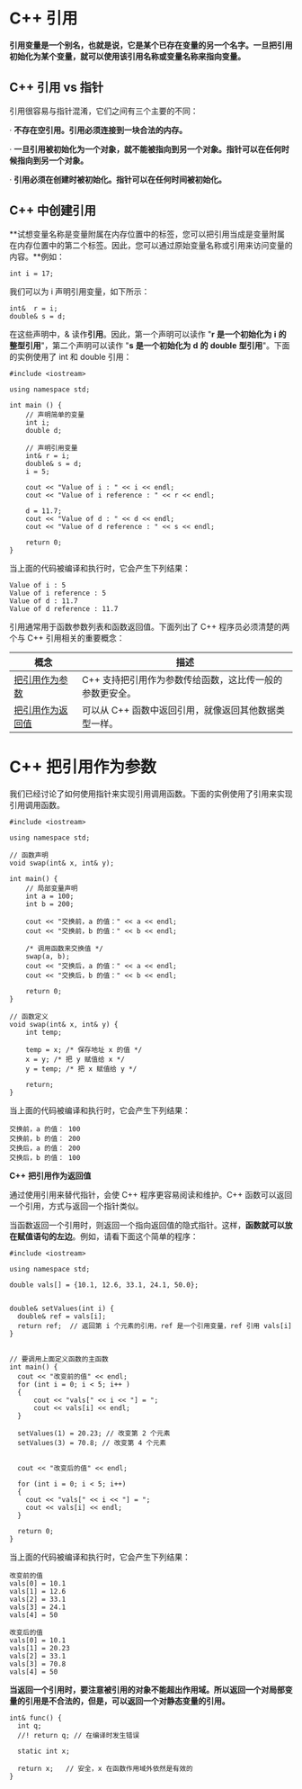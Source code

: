 # C++ 引用

**引用变量是一个别名，也就是说，它是某个已存在变量的另一个名字。一旦把引用初始化为某个变量，就可以使用该引用名称或变量名称来指向变量。**

## C++ 引用 vs 指针

  引用很容易与指针混淆，它们之间有三个主要的不同：

·    **不存在空引用。引用必须连接到一块合法的内存。**

·    **一旦引用被初始化为一个对象，就不能被指向到另一个对象。指针可以在任何时候指向到另一个对象。**

·    **引用必须在创建时被初始化。指针可以在任何时间被初始化。**

## C++ 中创建引用

**试想变量名称是变量附属在内存位置中的标签，您可以把引用当成是变量附属在内存位置中的第二个标签。因此，您可以通过原始变量名称或引用来访问变量的内容。**例如：

```
int i = 17;
```

我们可以为 i 声明引用变量，如下所示：

```
int&  r = i;
double& s = d;
```

在这些声明中，& 读作**引用**。因此，第一个声明可以读作 "**r** **是一个初始化为** **i** **的整型引用**"，第二个声明可以读作 "**s** **是一个初始化为** **d** **的** **double** **型引用**"。下面的实例使用了 int 和 double 引用：

```
#include <iostream> 

using namespace std; 

int main () { 
    // 声明简单的变量 
    int i; 
    double d; 

    // 声明引用变量 
    int& r = i; 
    double& s = d; 
    i = 5; 

    cout << "Value of i : " << i << endl; 
    cout << "Value of i reference : " << r << endl; 

    d = 11.7; 
    cout << "Value of d : " << d << endl; 
    cout << "Value of d reference : " << s << endl; 

    return 0; 
}
```

当上面的代码被编译和执行时，它会产生下列结果：

```
Value of i : 5
Value of i reference : 5
Value of d : 11.7
Value of d reference : 11.7
```

引用通常用于函数参数列表和函数返回值。下面列出了 C++ 程序员必须清楚的两个与 C++ 引用相关的重要概念：

| **概念**                                                     | **描述**                                                 |
| ------------------------------------------------------------ | -------------------------------------------------------- |
| [把引用作为参数](https://www.runoob.com/cplusplus/passing-parameters-by-references.html) | C++ 支持把引用作为参数传给函数，这比传一般的参数更安全。 |
| [把引用作为返回值](https://www.runoob.com/cplusplus/returning-values-by-reference.html) | 可以从 C++  函数中返回引用，就像返回其他数据类型一样。   |

 

# C++ 把引用作为参数

我们已经讨论了如何使用指针来实现引用调用函数。下面的实例使用了引用来实现引用调用函数。



```
#include <iostream> 

using namespace std; 

// 函数声明
void swap(int& x, int& y); 

int main() { 
    // 局部变量声明 
    int a = 100; 
    int b = 200; 

    cout << "交换前，a 的值：" << a << endl; 
    cout << "交换前，b 的值：" << b << endl; 

    /* 调用函数来交换值 */ 
    swap(a, b); 
    cout << "交换后，a 的值：" << a << endl; 
    cout << "交换后，b 的值：" << b << endl; 

    return 0; 
} 

// 函数定义 
void swap(int& x, int& y) {
    int temp;

    temp = x; /* 保存地址 x 的值 */ 
    x = y; /* 把 y 赋值给 x */ 
    y = temp; /* 把 x 赋值给 y */ 

    return; 
}
```

当上面的代码被编译和执行时，它会产生下列结果：

```
交换前，a 的值： 100
交换前，b 的值： 200
交换后，a 的值： 200
交换后，b 的值： 100
```

**C++** **把引用作为返回值**

通过使用引用来替代指针，会使 C++ 程序更容易阅读和维护。C++ 函数可以返回一个引用，方式与返回一个指针类似。

当函数返回一个引用时，则返回一个指向返回值的隐式指针。这样，**函数就可以放在赋值语句的左边**。例如，请看下面这个简单的程序：

```
#include <iostream>

using namespace std;

double vals[] = {10.1, 12.6, 33.1, 24.1, 50.0};


double& setValues(int i) {  
  double& ref = vals[i];  
  return ref;  // 返回第 i 个元素的引用，ref 是一个引用变量，ref 引用 vals[i]
}


// 要调用上面定义函数的主函数
int main() {
  cout << "改变前的值" << endl;
  for (int i = 0; i < 5; i++ )
  {
      cout << "vals[" << i << "] = ";
      cout << vals[i] << endl;
  }

  setValues(1) = 20.23; // 改变第 2 个元素
  setValues(3) = 70.8; // 改变第 4 个元素


  cout << "改变后的值" << endl;

  for (int i = 0; i < 5; i++)
  {
    cout << "vals[" << i << "] = ";
    cout << vals[i] << endl;
  }

  return 0;
}
```

当上面的代码被编译和执行时，它会产生下列结果：

```
改变前的值
vals[0] = 10.1
vals[1] = 12.6
vals[2] = 33.1
vals[3] = 24.1
vals[4] = 50

改变后的值
vals[0] = 10.1
vals[1] = 20.23
vals[2] = 33.1
vals[3] = 70.8
vals[4] = 50
```



**当返回一个引用时，要注意被引用的对象不能超出作用域。所以返回一个对局部变量的引用是不合法的，但是，可以返回一个对静态变量的引用。**

```
int& func() {
  int q;
  //! return q; // 在编译时发生错误

  static int x;

  return x;   // 安全，x 在函数作用域外依然是有效的
}
```

